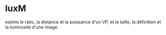 luxM
====

estime le ratio, la distance et la puissance d'un VP, et la taille, la définition et la luminosité d'une image.
